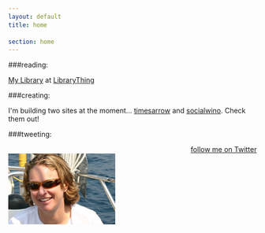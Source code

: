 ```yaml
---
layout: default
title: home

section: home
---
```



###reading:
<!-- library thing widget -->

  <div id="w36bcdcf0975842bd447d0c32cddbc6fe"></div><script type="text/javascript" charset="UTF-8" src="http://www.librarything.com/widget_get.php?userid=kristenhazard&theID=w36bcdcf0975842bd447d0c32cddbc6fe"></script><noscript><a href="http://www.librarything.com/profile/kristenhazard">My Library</a> at <a href="http://www.librarything.com">LibraryThing</a></noscript>

###creating:

  I'm building two sites at the moment... <a href="http://times-arrow.com">timesarrow</a> and <a href="http://socialwino.com">socialwino</a>.  Check them out!



###tweeting:

<div id="twitter_div">
<ul id="twitter_update_list"></ul>
<a href="http://twitter.com/timesarrow" id="twitter-link" style="display:block;text-align:right;">follow me on Twitter</a>
</div>

<div id="pics">
<span class="i2"><img src="images/kdh2.jpg" alt="me" /></span>
</div>

<script type="text/javascript" src="http://twitter.com/javascripts/blogger.js"></script>
<script type="text/javascript" src="http://twitter.com/statuses/user_timeline/timesarrow.json?callback=twitterCallback2&amp;count=5"></script>

  





